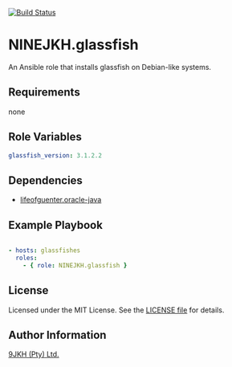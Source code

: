 [![Build Status](https://travis-ci.org/NINEJKH/ansible-role-glassfish.svg?branch=master)](https://travis-ci.org/NINEJKH/ansible-role-glassfish)

# NINEJKH.glassfish

An Ansible role that installs glassfish on Debian-like systems.

## Requirements

none

## Role Variables

```yaml
glassfish_version: 3.1.2.2
```

## Dependencies

* [lifeofguenter.oracle-java](https://galaxy.ansible.com/lifeofguenter/oracle-java/)

## Example Playbook

```yaml

- hosts: glassfishes
  roles:
    - { role: NINEJKH.glassfish }
```

## License

Licensed under the MIT License. See the [LICENSE file](LICENSE) for details.

## Author Information

[9JKH (Pty) Ltd.](https://9jkh.co.za)
